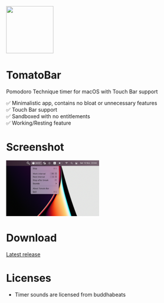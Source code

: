 <img src="https://raw.githubusercontent.com/ivoronin/TomatoBar/master/TomatoBar/Assets.xcassets/AppIcon.appiconset/icon_128x128%402x.png" width="128" height="128"/>

# TomatoBar
Pomodoro Technique timer for macOS with Touch Bar support

:white_check_mark: Minimalistic app, contains no bloat or unnecessary features\
:white_check_mark: Touch Bar support\
:white_check_mark: Sandboxed with no entitlements\
:white_check_mark: Working/Resting feature

# Screenshot
<img src="https://github.com/ivoronin/TomatoBar/raw/readme/screenshot.png?raw=true" width="50%" height="50%"/>

# Download
[Latest release](https://github.com/ivoronin/TomatoBar/releases/latest/)

# Licenses
 - Timer sounds are licensed from buddhabeats
